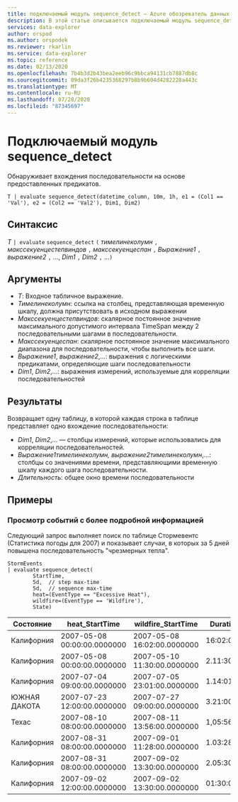 ```yaml
---
title: подключаемый модуль sequence_detect — Azure обозреватель данных
description: В этой статье описывается подключаемый модуль sequence_detect в Azure обозреватель данных.
services: data-explorer
author: orspod
ms.author: orspodek
ms.reviewer: rkarlin
ms.service: data-explorer
ms.topic: reference
ms.date: 02/13/2020
ms.openlocfilehash: 7b4b3d2b43bea2eeb96c9bbca94131cb7887db8c
ms.sourcegitcommit: 09da3f26b4235368297b8b9b604d4282228a443c
ms.translationtype: MT
ms.contentlocale: ru-RU
ms.lasthandoff: 07/28/2020
ms.locfileid: "87345697"
---
```

# <a name="sequence_detect-plugin"></a>Подключаемый модуль sequence_detect

Обнаруживает вхождения последовательности на основе предоставленных предикатов.

```kusto
T | evaluate sequence_detect(datetime_column, 10m, 1h, e1 = (Col1 == 'Val'), e2 = (Col2 == 'Val2'), Dim1, Dim2)
```

## <a name="syntax"></a>Синтаксис

*T* `| evaluate` `sequence_detect` `(` *тимелинеколумн* `,` *макссекуенцестепвиндов* `,` *макссекуенцеспан* `,` *Выражение1* `,` *выражение2* `,` ..., *Dim1* `,` *Dim2* `,` ...`)`

## <a name="arguments"></a>Аргументы

* *T*: Входное табличное выражение.
* *Тимелинеколумн*: ссылка на столбец, представляющая временную шкалу, должна присутствовать в исходном выражении
* *Макссекуенцестепвиндов*: скалярное постоянное значение максимального допустимого интервала TimeSpan между 2 последовательными шагами в последовательности.
* *Макссекуенцеспан*: скалярное постоянное значение максимального диапазона для последовательности, чтобы выполнить все шаги.
* *Выражение1*, *выражение2*,...: выражения с логическими предикатами, определяющие шаги последовательности
* *Dim1*, *Dim2*,...: выражения измерений, используемые для корреляции последовательностей

## <a name="returns"></a>Результаты

Возвращает одну таблицу, в которой каждая строка в таблице представляет одно вхождение последовательности:

* *Dim1*, *Dim2*,... — столбцы измерений, которые использовались для корреляции последовательностей.
* *Выражение1*_*тимелинеколумн*, *выражение2*_*тимелинеколумн*,...: столбцы со значениями времени, представляющими временную шкалу каждого шага последовательности.
* *Длительность*: общее окно времени последовательности

## <a name="examples"></a>Примеры

### <a name="exploring-storm-events"></a>Просмотр событий с более подробной информацией 

Следующий запрос выполняет поиск по таблице Стормевентс (Статистика погоды для 2007) и показывает случаи, в которых за 5 дней повышена последовательность "чрезмерных тепла".

<!-- csl: https://help.kusto.windows.net/Samples -->
```kusto
StormEvents
| evaluate sequence_detect(
        StartTime,
        5d,  // step max-time
        5d,  // sequence max-time
        heat=(EventType == "Excessive Heat"), 
        wildfire=(EventType == 'Wildfire'), 
        State)
```

|Состояние|heat_StartTime|wildfire_StartTime|Duration|
|---|---|---|---|
|Калифорния|2007-05-08 00:00:00.0000000|2007-05-08 16:02:00.0000000|16:02:00|
|Калифорния|2007-05-08 00:00:00.0000000|2007-05-10 11:30:00.0000000|2.11:30:00|
|Калифорния|2007-07-04 09:00:00.0000000|2007-07-05 23:01:00.0000000|1.14:01:00|
|ЮЖНАЯ ДАКОТА|2007-07-23 12:00:00.0000000|2007-07-27 09:00:00.0000000|3.21:00|
|Техас|2007-08-10 08:00:00.0000000|2007-08-11 13:56:00.0000000|1,05:56:00|
|Калифорния|2007-08-31 08:00:00.0000000|2007-09-01 11:28:00.0000000|1.03:28:00|
|Калифорния|2007-08-31 08:00:00.0000000|2007-09-02 13:30:00.0000000|2.05:30:00|
|Калифорния|2007-09-02 12:00:00.0000000|2007-09-02 13:30:00.0000000|01:30:00|
